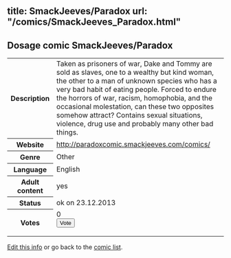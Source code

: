 title: SmackJeeves/Paradox
url: "/comics/SmackJeeves_Paradox.html"
---
Dosage comic SmackJeeves/Paradox
-----------------------------------------

<p id="msg"></p>
<script type="text/javascript">
if (window.location.search === '?edit_info_mail=sent_ok') {
  var elem = document.getElementById("msg");
  elem.innerHTML = 'Edited information sucessfully sent for review, which is usually done daily. Thanks!';
  elem.className = 'ok';
}
</script>
<table class="comicinfo">
<tr>
<th>Description</th><td>Taken as prisoners of war, Dake and Tommy are sold as slaves, one to a wealthy but kind woman, the other to a man of unknown species who has a very bad habit of eating people. Forced to endure the horrors of war, racism, homophobia, and the occasional molestation, can these two opposites somehow attract? Contains sexual situations, violence, drug use and probably many other bad things.</td>
</tr>
<tr>
<th>Website</th><td><a href="http://paradoxcomic.smackjeeves.com/comics/">http://paradoxcomic.smackjeeves.com/comics/</a></td>
</tr>
<tr>
<th>Genre</th><td>Other</td>
</tr>
<tr>
<th>Language</th><td>English</td>
</tr>
<tr>
<th>Adult content</th><td>yes</td>
</tr>
<tr>
<th>Status</th><td>ok on 23.12.2013</td>
</tr>
<tr>
<th>Votes</th><td>0
<form action="http://gaecounter.appspot.com/count/" method="POST">
<input name="name" type="hidden" value="SmackJeeves_Paradox"/>
<input name="uid" type="hidden" id="voteuid" value=""/>
<input type="submit" value="Vote"/>
</form>
</td>
</tr>
</table>
<script type="text/javascript">
var ua = navigator.userAgent;
document.getElementById("voteuid").value = ua.replace(/[^a-zA-Z0-9\._:]/g , "_");;
</script>

[Edit this info](SmackJeeves_Paradox_edit.html) or go back to the [comic list](../comic-index.html).

